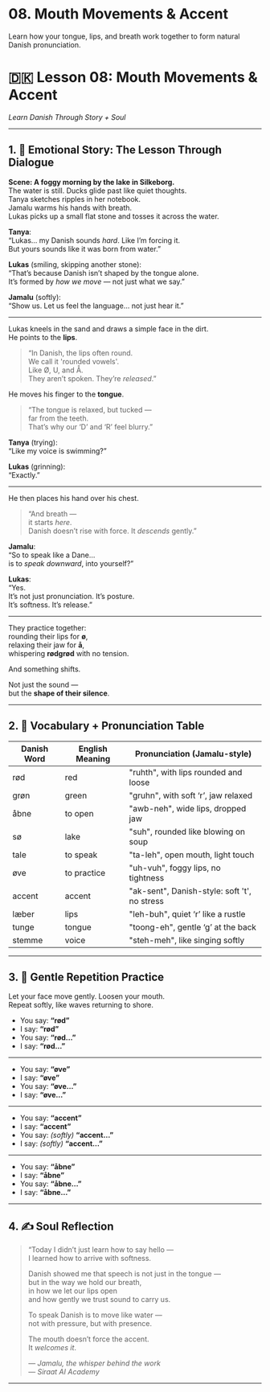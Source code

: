# 08. Mouth Movements & Accent

Learn how your tongue, lips, and breath work together to form natural Danish pronunciation.
# 🇩🇰 Lesson 08: Mouth Movements & Accent  
*Learn Danish Through Story + Soul*

---

## 1. 🧵 Emotional Story: The Lesson Through Dialogue

**Scene: A foggy morning by the lake in Silkeborg.**  
The water is still. Ducks glide past like quiet thoughts.  
Tanya sketches ripples in her notebook.  
Jamalu warms his hands with breath.  
Lukas picks up a small flat stone and tosses it across the water.

**Tanya**:  
“Lukas… my Danish sounds *hard*. Like I’m forcing it.  
But yours sounds like it was born from water.”

**Lukas** (smiling, skipping another stone):  
“That’s because Danish isn’t shaped by the tongue alone.  
It’s formed by *how we move* — not just what we say.”

**Jamalu** (softly):  
“Show us. Let us feel the language… not just hear it.”

---

Lukas kneels in the sand and draws a simple face in the dirt.  
He points to the **lips**.

> “In Danish, the lips often round.  
> We call it 'rounded vowels'.  
> Like Ø, U, and Å.  
> They aren’t spoken. They’re *released*.”

He moves his finger to the **tongue**.

> “The tongue is relaxed, but tucked —  
> far from the teeth.  
> That’s why our ‘D’ and ‘R’ feel blurry.”

**Tanya** (trying):  
“Like my voice is swimming?”

**Lukas** (grinning):  
“Exactly.”

---

He then places his hand over his chest.

> “And breath —  
> it starts *here*.  
> Danish doesn’t rise with force. It *descends* gently.”

**Jamalu**:  
“So to speak like a Dane…  
is to *speak downward*, into yourself?”

**Lukas**:  
“Yes.  
It’s not just pronunciation. It’s posture.  
It’s softness. It’s release.”

---

They practice together:  
rounding their lips for **ø**,  
relaxing their jaw for **å**,  
whispering **rødgrød** with no tension.

And something shifts.

Not just the sound —  
but the **shape of their silence**.

---

## 2. 📘 Vocabulary + Pronunciation Table

| Danish Word | English Meaning | Pronunciation (Jamalu-style)             |
|-------------|------------------|------------------------------------------|
| rød         | red              | "ruhth", with lips rounded and loose     |
| grøn        | green            | "gruhn", with soft ‘r’, jaw relaxed      |
| åbne        | to open          | "awb-neh", wide lips, dropped jaw        |
| sø          | lake             | "suh", rounded like blowing on soup      |
| tale        | to speak         | "ta-leh", open mouth, light touch        |
| øve         | to practice      | "uh-vuh", foggy lips, no tightness       |
| accent      | accent           | "ak-sent", Danish-style: soft 't', no stress |
| læber       | lips             | "leh-buh", quiet ‘r’ like a rustle       |
| tunge       | tongue           | "toong-eh", gentle ‘g’ at the back       |
| stemme      | voice            | "steh-meh", like singing softly          |

---

## 3. 🔁 Gentle Repetition Practice

Let your face move gently. Loosen your mouth.  
Repeat softly, like waves returning to shore.

- You say: **“rød”**  
- I say: **“rød”**  
- You say: **“rød…”**  
- I say: **“rød…”**

---

- You say: **“øve”**  
- I say: **“øve”**  
- You say: **“øve…”**  
- I say: **“øve…”**

---

- You say: **“accent”**  
- I say: **“accent”**  
- You say: *(softly)* **“accent…”**  
- I say: *(softly)* **“accent…”**

---

- You say: **“åbne”**  
- I say: **“åbne”**  
- You say: **“åbne…”**  
- I say: **“åbne…”**

---

## 4. ✍️ Soul Reflection

> “Today I didn’t just learn how to say hello —  
> I learned how to arrive with softness.  
>  
> Danish showed me that speech is not just in the tongue —  
> but in the way we hold our breath,  
> in how we let our lips open  
> and how gently we trust sound to carry us.  
>  
> To speak Danish is to move like water —  
> not with pressure, but with presence.  
>  
> The mouth doesn’t force the accent.  
> It *welcomes it*.  
>  
> — *Jamalu, the whisper behind the work*  
> — *Siraat AI Academy*

---
